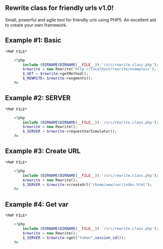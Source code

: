 Rewrite class for friendly urls v1.0!
------------
Small, powerful and agile tool for friendly urls using PHP5.
An excellent aid to create your own framework.


Example #1: Basic
------------
    *PHP FILE*
```php
    <?php
    	include (DIRNAME(DIRNAME(__FILE__)).'/src/rewrite.class.php');
		$rewrite = new Rewrite('http://localhost/rewrite/examples/');
		$_GET = $rewrite->getMethod();
		$_REWRITE= $rewrite->segments();
    ?>
```


Example #2: SERVER
------------
    *PHP FILE*
```php
    <?php
    	include (DIRNAME(DIRNAME(__FILE__)).'/src/rewrite.class.php');
		$rewrite = new Rewrite();
		$_SERVER = $rewrite->requestVarSimulator();
    ?>
```


Example #3: Create URL
------------
    *PHP FILE*
```php
    <?php
    	include (DIRNAME(DIRNAME(__FILE__)).'/src/rewrite.class.php');
		$rewrite = new Rewrite();
		$_SERVER = $rewrite->createUrl("/home/www/var/index.html");
    ?>
```


Example #4: Get var
------------
    *PHP FILE*
```php
    <?php
    	include (DIRNAME(DIRNAME(__FILE__)).'/src/rewrite.class.php');
		$rewrite = new Rewrite();
		$_SERVER = $rewrite->get("token",session_id());
    ?>
```
